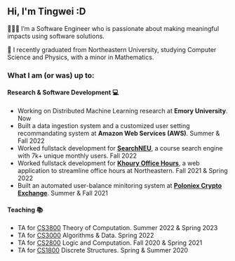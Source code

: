 ## Hi, I'm Tingwei :D
👩🏻‍💻 I’m a Software Engineer who is passionate about making meaningful impacts using software solutions.

🐾 I recently graduated from Northeastern University, studying Computer Science and Physics, with a minor in Mathematics.

### What I am (or was) up to:
#### Research & Software Development 💻
- Working on Distributed Machine Learning research at **Emory University**. Now
- Built a data ingestion system and a customized user setting recommandating system at **Amazon Web Services (AWS)**. Summer & Fall 2022
- Worked fullstack development for [**SearchNEU**](https://searchneu.com/), a course search engine with 7k+ unique monthly users. Fall 2022
- Worked fullstack development for [**Khoury Office Hours**](https://officehours.khoury.northeastern.edu/), a web application to streamline office hours at Northeastern. Fall 2021 & Spring 2022
- Built an automated user-balance minitoring system at [**Poloniex Crypto Exchange**](https://poloniex.com/). Summer & Fall 2021
#### Teaching 📚
- TA for [CS3800](https://searchneu.com/NEU/202310/classPage/CS/3800) Theory of Computation. Summer 2022 & Spring 2023
- TA for [CS3000](https://searchneu.com/NEU/202260/search/CS3000) Algorithms & Data. Spring 2022
- TA for [CS2800](https://www.khoury.northeastern.edu/home/pete/courses/Logic-and-Computation/2022-Spring/) Logic and Computation. Fall 2020 & Spring 2021
- TA for [CS1800](https://course.ccs.neu.edu/cs1800f22/) Discrete Structures. Spring & Summer 2020
<!--🔭 I’m currently working on ...
🌱 I’m currently learning ...
-->
<!--
<div align="center">
  <img src="https://github-readme-stats.vercel.app/api?hide_title=false&hide_rank=false&show_icons=true&include_all_commits=true&count_private=true&disable_animations=false&theme=dracula&locale=en&hide_border=false&username=tiingweii-shii" height="150" alt="stats graph"  />
  <img src="https://github-readme-stats.vercel.app/api/top-langs?locale=en&hide_title=false&layout=compact&card_width=320&langs_count=5&theme=dracula&hide_border=false&username=tiingweii-shii" height="150" alt="languages graph"  />
</div>
-->

<!--
tiingweii-shii/github-profile is a ✨ special ✨ repository because its README.md (this file) appears on your GitHub profile.

Here are some ideas to get you started:

🔭 I’m currently working on ...
🌱 I’m currently learning ...
👯 I’m looking to collaborate on ...
🤔 I’m looking for help with ...
💬 Ask me about ...
📫 How to reach me: ...
😄 Pronouns: ...
⚡ Fun fact: ...
-->
